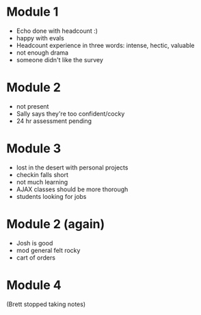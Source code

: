 # Module 1

- Echo done with headcount :)
- happy with evals
- Headcount experience in three words: intense, hectic, valuable
- not enough drama
- someone didn't like the survey

# Module 2

- not present
- Sally says they're too confident/cocky
- 24 hr assessment pending

# Module 3

- lost in the desert with personal projects
- checkin falls short
- not much learning
- AJAX classes should be more thorough
- students looking for jobs

# Module 2 (again)

- Josh is good
- mod general felt rocky
- cart of orders

# Module 4

(Brett stopped taking notes)

